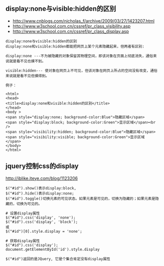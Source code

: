 ## display:none与visible:hidden的区别
- http://www.cnblogs.com/nicholas_f/archive/2009/03/27/1423207.html
- http://www.w3school.com.cn/cssref/pr_class_visibility.asp
- http://www.w3school.com.cn/cssref/pr_class_display.asp
```
display:none与visible:hidden的区别
display:none和visible:hidden都能把网页上某个元素隐藏起来，但两者有区别:

display:none ---不为被隐藏的对象保留其物理空间，即该对象在页面上彻底消失，通俗来说就是看不见也摸不到。

visible:hidden--- 使对象在网页上不可见，但该对象在网页上所占的空间没有改变，通俗来说就是看不见但摸得到。

例子：

<html>
<head>
<title>display:none和visible:hidden的区别</title>
</head>
<body >
<span style="display:none; background-color:Blue">隐藏区域</span>
<span style="display:block; background-color:Green">显示区域</span><br />
<span style="visibility:hidden; background-color:Blue">隐藏区域</span>
<span style="visibility:visible; background-color:Green">显示区域</span>
</body>
</html>
```

## jquery控制css的display
http://iblike.iteye.com/blog/1123206
```
$("#id").show()表示display:block,
$("#id").hide()表示display:none;
$("#id").toggle()切换元素的可见状态。如果元素是可见的，切换为隐藏的；如果元素是隐藏的，切换为可见的。

# 设置display属性
$("#id").css('display', 'none');
$("#id").css('display', 'block');
或
$("#id")[0].style.display = 'none';

# 获取display属性
$("#id").css('display');
document.getElementById('id').style.display

$("#id")返回的是JQuery, 它是个集合肯定没有display属性
```
